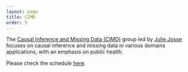 ```yaml
---
layout: page
title: CIMD
order: 5
---
```


The [Causal Inference and Missing Data (CIMD)](https://misscausal.gitlabpages.inria.fr/misscausal.gitlab.io/) group led by [Julie Josse](http://juliejosse.com/) focuses on causal inference and missing data in various domains applications, with an emphasis on public health.

Please check the schedule [here](https://misscausal.gitlabpages.inria.fr/misscausal.gitlab.io/events.html).
